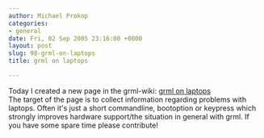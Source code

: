 ```yaml
---
author: Michael Prokop
categories:
- general
date: Fri, 02 Sep 2005 23:16:00 +0000
layout: post
slug: 98-grml-on-laptops
title: grml on laptops

---
```

Today I created a new page in the grml\-wiki: [grml on laptops](http://wiki.grml.org/doku.php?id=laptops)  
The target of the page is to collect information regarding problems with laptops. Often it's just a short commandline, bootoption or keypress which strongly improves hardware support/the situation in general with grml.
If you have some spare time please contribute!

